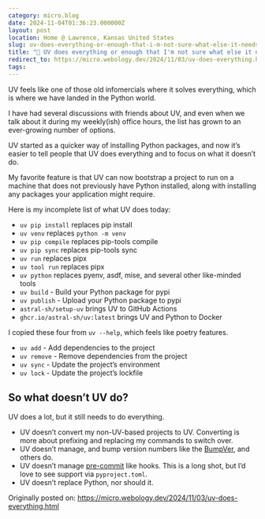 ```yaml
---
category: micro.blog
date: 2024-11-04T01:36:23.000000Z
layout: post
location: Home @ Lawrence, Kansas United States
slug: uv-does-everything-or-enough-that-i-m-not-sure-what-else-it-needs-to-do
title: "🤷 UV does everything or enough that I'm not sure what else it needs to do"
redirect_to: https://micro.webology.dev/2024/11/03/uv-does-everything.html
tags: 
---
```


UV feels like one of those old infomercials where it solves everything, which is where we have landed in the Python world.

I have had several discussions with friends about UV, and even when we talk about it during my weekly(ish) office hours, the list has grown to an ever-growing number of options.

UV started as a quicker way of installing Python packages, and now it’s easier to tell people that UV does everything and to focus on what it doesn’t do.

My favorite feature is that UV can now bootstrap a project to run on a machine that does not previously have Python installed, along with installing any packages your application might require.

Here is my incomplete list of what UV does today:

- `uv pip install` replaces pip install
- `uv venv` replaces `python -m venv`
- `uv pip compile` replaces pip-tools compile
- `uv pip sync` replaces pip-tools sync
- `uv run` replaces pipx
- `uv tool run` replaces pipx
- `uv python` replaces pyenv, asdf, mise, and several other like-minded tools
- `uv build` - Build your Python package for pypi
- `uv publish` - Upload your Python package to pypi
- `astral-sh/setup-uv` brings UV to GitHub Actions
- `ghcr.io/astral-sh/uv:latest` brings UV and Python to Docker

I copied these four from `uv --help`, which feels like poetry features.

- `uv add` - Add dependencies to the project
- `uv remove` - Remove dependencies from the project
- `uv sync` - Update the project’s environment
- `uv lock` - Update the project’s lockfile

So what doesn’t UV do?
----------------------

UV does a lot, but it still needs to do everything.

- UV doesn’t convert my non-UV-based projects to UV. Converting is more about prefixing and replacing my commands to switch over.
- UV doesn’t manage, and bump version numbers like the [BumpVer](https://github.com/mbarkhau/bumpver), and others do.
- UV doesn’t manage [pre-commit](https://micro.webology.dev/) like hooks. This is a long shot, but I’d love to see support via `pyproject.toml`.
- UV doesn’t replace Python, nor should it.

Originally posted on: https://micro.webology.dev/2024/11/03/uv-does-everything.html